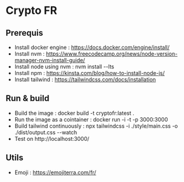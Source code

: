 # Crypto FR
## Prerequis
- Install docker engine : https://docs.docker.com/engine/install/ 
- Install nvm : https://www.freecodecamp.org/news/node-version-manager-nvm-install-guide/
- Install node using nvm : nvm install --lts
- Install npm : https://kinsta.com/blog/how-to-install-node-js/
- Install tailwind : https://tailwindcss.com/docs/installation

## Run & build
 - Build the image : docker build -t cryptofr:latest .
 - Run the image as a cointainer : docker run -i -t -p 3000:3000 <image ID>
 - Build tailwind continuously : npx tailwindcss -i ./style/main.css -o ./dist/output.css --watch
 - Test on http://localhost:3000/

## Utils
- Emoji : https://emojiterra.com/fr/
